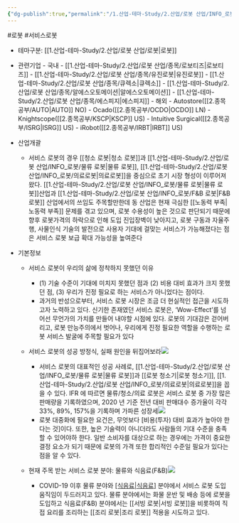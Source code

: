 ```yaml
---
{"dg-publish":true,"permalink":"/1.산업-테마-Study/2.산업/로봇 산업/INFO_로봇/서비스 로봇/","created":"2024-11-20T21:02:28.020+09:00","updated":"2025-08-13T15:17:13.978+09:00"}
---
```


#로봇 #서비스로봇


- 테마구분: [[1.산업-테마-Study/2.산업/로봇 산업/로봇\|로봇]]


- 관련기업
		- 국내
			- [[1.산업-테마-Study/2.산업/로봇 산업/종목/로보티즈\|로보티즈]]
			- [[1.산업-테마-Study/2.산업/로봇 산업/종목/유진로봇\|유진로봇]]
			- [[1.산업-테마-Study/2.산업/로봇 산업/종목/큐렉소\|큐렉소]]
			- [[1.산업-테마-Study/2.산업/로봇 산업/종목/알에스오토메이션\|알에스오토메이션]]
			- [[1.산업-테마-Study/2.산업/로봇 산업/종목/에스피지\|에스피지]]
		- 해외
			- Autostore([[2.종목공부/AUTO\|AUTO]] NO)
			- Ocado([[2.종목공부/OCDO\|OCDO]] LN) 
			- Knightscope([[2.종목공부/KSCP\|KSCP]] US)
			- Intuitive Surgical([[2.종목공부/ISRG\|ISRG]] US)
			- iRobot([[2.종목공부/IRBT\|IRBT]] US)


- 산업개괄
	- 서비스 로봇의 경우 [[청소 로봇\|청소 로봇]]과 [[1.산업-테마-Study/2.산업/로봇 산업/INFO_로봇/물류 로봇\|물류 로봇]], [[1.산업-테마-Study/2.산업/로봇 산업/INFO_로봇/의료로봇\|의료로봇]]을 중심으로 초기 시장 형성이 이루어져왔다. [[1.산업-테마-Study/2.산업/로봇 산업/INFO_로봇/물류 로봇\|물류 로봇]]산업과 [[1.산업-테마-Study/2.산업/로봇 산업/INFO_로봇/F&B 로봇\|F&B 로봇]] 산업에서의 쓰임도 주목할만한데 동 산업은 현재 극심한 [[노동력 부족\|노동력 부족]] 문제를 겪고 있으며, 로봇 수용성이 높은 것으로 판단되기 때문에 향후 로봇가격의 하락으로 인해 도입 진입장벽이 낮아지고, 로봇 구동과 자율주행, 사물인식 기술의 발전으로 사용자 기대에 걸맞는 서비스가 가능해졌다는 점은 서비스 로봇 보급 확대 가능성을 높여준다


- 기본정보
	- 서비스 로봇이 우리의 삶에 정착하지 못했던 이유
		- (1) 기술 수준이 기대에 미치지 못했던 점과 (2) 비용 대비 효과가 크지 못했던 점, (3) 우리가 진정 필요로 하는 서비스가 아니었다는 점이다. 
		- 과거의 반성으로부터, 서비스 로봇 시장은 조금 더 현실적인 접근을 시도하고자 노력하고 있다. 신기한 존재였던 서비스 로봇은, ‘Wow-Effect’를 넘어선 무언가의 가치를 만들어 내야할 시점에 있다. 로봇의 기대감은 걷어버리고, 로봇 만능주의에서 벗어나, 우리에게 진정 필요한 역할을 수행하는 로봇 서비스 발굴에 주목할 필요가 있다
	- 서비스 로봇의 성공 방정식, 실패 원인을 뒤집어보라![](https://i.imgur.com/tsd5JFO.png)

		- 서비스 로봇의 대표적인 성공 사례로, [[1.산업-테마-Study/2.산업/로봇 산업/INFO_로봇/물류 로봇\|물류 로봇]]과 [[로봇 청소기\|로봇 청소기]], [[1.산업-테마-Study/2.산업/로봇 산업/INFO_로봇/의료로봇\|의료로봇]]을 꼽을 수 있다. IFR 에 따르면 물류/청소/의료 로봇은 서비스 로봇 중 가장 많은 판매량을 기록하였으며, 2020 년 기준 전년 대비 판매대수 증가율이 각각 33%, 89%, 157%을 기록하며 가파른 성장세![](https://i.imgur.com/tK3BGvS.png)
		- 로봇 대중화에 필요한 요건은, 무엇보다 [비용(투자) 대비 효과가 높아야 한다는 것]이다. 또한, 높은 기술력이 아니더라도 사람들의 기대 수준을 충족할 수 있어야하 한다. 일반 소비자를 대상으로 하는 경우에는 가격이 중요한 결정 요소가 되기 때문에 로봇의 가격 또한 합리적인 수준일 필요가 있다는 점을 알 수 있다.
	- 현재 주목 받는 서비스 로봇 분야: 물류와 식음료(F&B)![](https://i.imgur.com/nq8R20U.png)

		- COVID-19 이후 물류 분야와 [[식음료\|식음료]](F&B) 분야에서 서비스 로봇 도입 움직임이 두드러지고 있다. 물류 분야에서는 화물 운반 및 배송 등에 로봇을 도입하고 식음료(F&B) 분야에서는 [[서빙 로봇\|서빙 로봇]]을 비롯하여 직접 요리를 조리하는 [[조리 로봇\|조리 로봇]] 적용을 시도하고 있다. 
